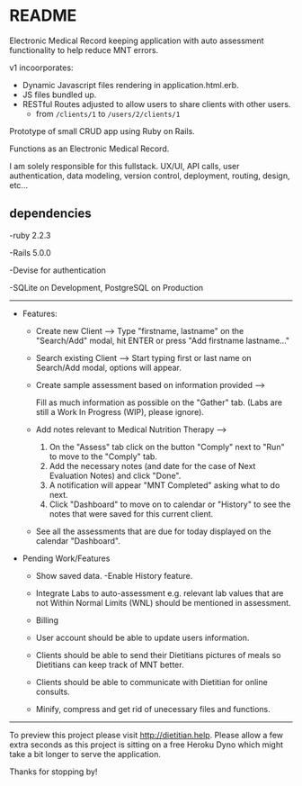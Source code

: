 
# README


Electronic Medical Record keeping application with auto assessment functionality to help reduce MNT errors.


v1 incoorporates:
 - Dynamic Javascript files rendering in application.html.erb.
 - JS files bundled up.
 - RESTful Routes adjusted to allow users to share clients with other users.
 	- from `/clients/1` to `/users/2/clients/1`

Prototype of small CRUD app using Ruby on Rails.

Functions as an Electronic Medical Record.

I am solely responsible for this fullstack. UX/UI, API calls, user authentication, data modeling, version control, deployment, routing, design, etc...

## dependencies 

-ruby 2.2.3

-Rails 5.0.0

-Devise for authentication

-SQLite on Development, PostgreSQL on Production

----------
* Features:


	* Create new Client --> 
		Type "firstname, lastname" on the "Search/Add" modal, hit ENTER or press "Add firstname lastname..." 


	* Search existing Client --> 
		Start typing first or last name on Search/Add modal, options will appear.


	* Create sample assessment based on information provided --> 
	
		Fill as much information as possible on the "Gather" tab. (Labs are still a Work In Progress (WIP), please ignore).


	* Add notes relevant to Medical Nutrition Therapy --> 
		1. On the "Assess" tab click on the button "Comply" next to "Run" to move to the "Comply" tab. 
		2. Add the necessary notes (and date for the case of Next Evaluation Notes) and click "Done".
		3. A notification will appear "MNT Completed" asking what to do next.
		4. Click "Dashboard" to move on to calendar or "History" to see the notes that were saved for this current client.

	* See all the assessments that are due for today displayed on the calendar "Dashboard".


* Pending Work/Features
	
	* Show saved data. -Enable History feature.

	* Integrate Labs to auto-assessment
		e.g. relevant lab values that are not Within Normal Limits (WNL) should be mentioned in assessment.

	* Billing

	* User account should be able to update users information.

	* Clients should be able to send their Dietitians pictures of meals so Dietitians can keep track of MNT better.

	* Clients should be able to communicate with Dietitian for online consults.

	* Minify, compress and get rid of unecessary files and functions.

_____________________________________

To preview this project please visit http://dietitian.help. Please allow a few extra seconds as this project is sitting on a free Heroku Dyno which might take a bit longer to serve the application.

Thanks for stopping by!
